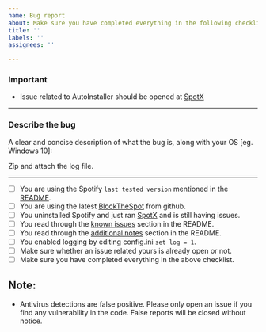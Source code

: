 ```yaml
---
name: Bug report
about: Make sure you have completed everything in the following checklist.
title: ''
labels: ''
assignees: ''

---
```


### Important
- Issue related to AutoInstaller should be opened at [SpotX](https://github.com/amd64fox/SpotX)

---
### Describe the bug
A clear and concise description of what the bug is, along with your OS [eg. Windows 10]:

Zip and attach the log file.

---

 - [ ] You are using the Spotify `last tested version` mentioned in the [README](https://github.com/mrpond/BlockTheSpot/blob/master/README.md).
 - [ ] You are using the latest [BlockTheSpot](https://www.github.com/mrpond/BlockTheSpot/releases) from github.
 - [ ] You uninstalled Spotify and just ran [SpotX](https://raw.githack.com/amd64fox/SpotX/main/scripts/Install_Basic.bat) and is still having issues.
 - [ ] You read through the [known issues](https://github.com/mrpond/BlockTheSpot/blob/master/README.md#known-issues) section in the README.
 - [ ] You read through the [additional notes](https://github.com/mrpond/BlockTheSpot/blob/master/README.md#additional-notes) section in the README.
 - [ ] You enabled logging by editing config.ini `set log = 1`.
 - [ ] Make sure whether an issue related yours is already open or not.
 - [ ] Make sure you have completed everything in the above checklist.

## Note: 
- Antivirus detections are false positive. Please only open an issue if you find any vulnerability in the code. False reports will be closed without notice.

<!-- Remove this line and 

## Feature Request 
Provide a detailed explanation of the requested feature and its use case. Feature should be present in the Premium version of Spotify.

this line to enable feature request.--->
